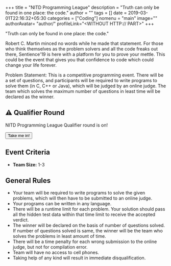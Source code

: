 +++
title = "NITD Programming League"
description = "Truth can only be found in one place: the code."
author = ""
tags = []
date = 2019-03-01T22:16:32+05:30
categories = ["Coding"]
nomenu = "main"
image="<BACKGROUND IMAGE FOR YOUR POST>"
authorAvatar= "author/<YOUR AVATAR>"
profileLink="<WITHOUT HTTP:// PART>"
+++

"Truth can only be found in one place: the code."

Robert C. Martin minced no words while he made that statement. For those
who think themselves as the problem solvers and all the code freaks out
there, Sentience'19 is here with a platform for you to prove your
mettle. This could be the event that gives you that confidence to code
which could change your life forever.

Problem Statement: This is a competitive programming event. There will
be a set of questions, and participants will be required to write
programs to solve them (in C, C++ or Java), which will be judged by an
online judge. The team which solves the maximum number of questions in
least time will be declared as the winner.

## :warning: Qualifier Round

NITD Programming League Qualifier round is on!

<button onClick="window.location.href='https://www.hackerearth.com/challenges/college/nitdplql19/'">Take me in!</button>

## Event Criteria

- **Team Size:** 1-3

## General Rules

-   Your team will be required to write programs to solve the given problems, which will then have to be submitted to an online judge.
-   Your programs can be written in any language.
-   There will be a runtime limit for each problem. Your solution should pass all the hidden test data within that time limit to receive the accepted verdict.
-   The winner will be declared on the basis of number of questions solved. If number of questions solved is same, the winner will be the team who solves the problems in least amount of time.
-   There will be a time penalty for each wrong submission to the online judge, but not for compilation error.
-   Team will have no access to cell phones.
-   Taking help of any kind will result in immediate disqualification.


